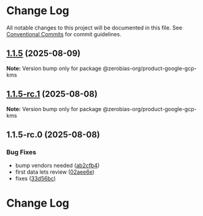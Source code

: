 # Change Log

All notable changes to this project will be documented in this file.
See [Conventional Commits](https://conventionalcommits.org) for commit guidelines.

## [1.1.5](https://github.com/zerobias-org/product/compare/@zerobias-org/product-google-gcp-kms@1.1.5-rc.1...@zerobias-org/product-google-gcp-kms@1.1.5) (2025-08-09)

**Note:** Version bump only for package @zerobias-org/product-google-gcp-kms





## [1.1.5-rc.1](https://github.com/zerobias-org/product/compare/@zerobias-org/product-google-gcp-kms@1.1.5-rc.0...@zerobias-org/product-google-gcp-kms@1.1.5-rc.1) (2025-08-08)

**Note:** Version bump only for package @zerobias-org/product-google-gcp-kms





## 1.1.5-rc.0 (2025-08-08)


### Bug Fixes

* bump vendors needed ([ab2cfb4](https://github.com/zerobias-org/product/commit/ab2cfb4a9cf2e3008e08b068f98011fec096c932))
* first data lets review ([02aee6e](https://github.com/zerobias-org/product/commit/02aee6e8c4f11675de7c63a00f4c8254a67a4dd7))
* fixes ([33d56bc](https://github.com/zerobias-org/product/commit/33d56bcaedf3fa5e3939a33c0fb57eda53539d05))





# Change Log
